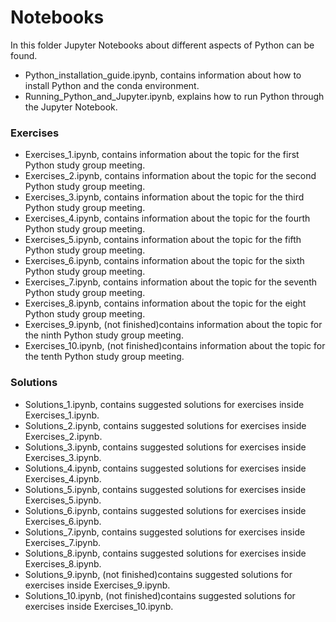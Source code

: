 # Notebooks

In this folder Jupyter Notebooks about different aspects of Python can be found.

* Python_installation_guide.ipynb, contains information about how to install Python and the conda environment.
* Running_Python_and_Jupyter.ipynb, explains how to run Python through the Jupyter Notebook.

### Exercises

* Exercises_1.ipynb, contains information about the topic for the first Python study group meeting.
* Exercises_2.ipynb, contains information about the topic for the second Python study group meeting.
* Exercises_3.ipynb, contains information about the topic for the third Python study group meeting.
* Exercises_4.ipynb, contains information about the topic for the fourth Python study group meeting.
* Exercises_5.ipynb, contains information about the topic for the fifth Python study group meeting.
* Exercises_6.ipynb, contains information about the topic for the sixth Python study group meeting.
* Exercises_7.ipynb, contains information about the topic for the seventh Python study group meeting.
* Exercises_8.ipynb, contains information about the topic for the eight Python study group meeting.
* Exercises_9.ipynb, (not finished)contains information about the topic for the ninth Python study group meeting.
* Exercises_10.ipynb, (not finished)contains information about the topic for the tenth Python study group meeting.

### Solutions

* Solutions_1.ipynb, contains suggested solutions for exercises inside Exercises_1.ipynb.
* Solutions_2.ipynb, contains suggested solutions for exercises inside Exercises_2.ipynb.
* Solutions_3.ipynb, contains suggested solutions for exercises inside Exercises_3.ipynb.
* Solutions_4.ipynb, contains suggested solutions for exercises inside Exercises_4.ipynb.
* Solutions_5.ipynb, contains suggested solutions for exercises inside Exercises_5.ipynb.
* Solutions_6.ipynb, contains suggested solutions for exercises inside Exercises_6.ipynb.
* Solutions_7.ipynb, contains suggested solutions for exercises inside Exercises_7.ipynb.
* Solutions_8.ipynb, contains suggested solutions for exercises inside Exercises_8.ipynb.
* Solutions_9.ipynb, (not finished)contains suggested solutions for exercises inside Exercises_9.ipynb.
* Solutions_10.ipynb, (not finished)contains suggested solutions for exercises inside Exercises_10.ipynb.


